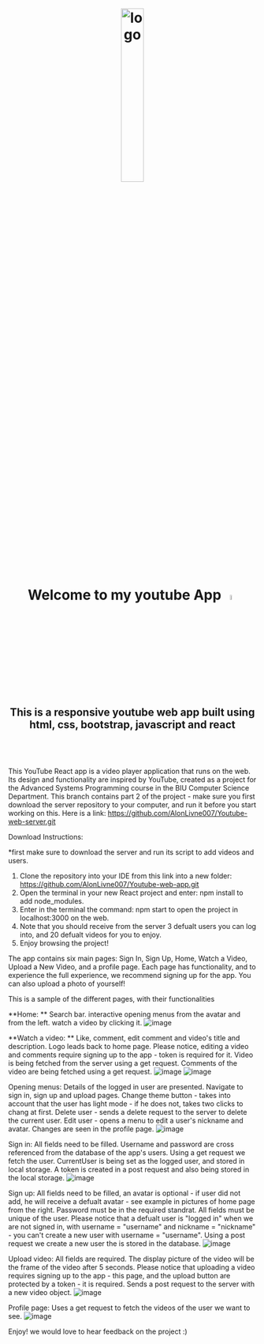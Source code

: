 <h1 align="center">
  <img src="https://media.giphy.com/media/v1.Y2lkPTc5MGI3NjExZ3VkMXk5Z2l2Nmk4cmswNmhuc3AyZnpjdzY4d2QxdTYzemoyMzdubSZlcD12MV9naWZzX3NlYXJjaCZjdD1n/13Nc3xlO1kGg3S/giphy.gif" width="30%" alt="logo"/>
  <br/>
  Welcome to my youtube App
  <img src="https://media.giphy.com/media/hvRJCLFzcasrR4ia7z/giphy.gif" width="5%" alt="waveEmoji"/>
</h1>

<h2 align="center">
   This is a responsive youtube web app built using html, css, bootstrap, javascript and react
    <br/>    <br/> 
</h2>
<br/>

This YouTube React app is a video player application that runs on the web. Its design and functionality are inspired by YouTube, created as a project for the Advanced Systems Programming course in the BIU Computer Science Department.
This branch contains part 2 of the project - make sure you first download the server repository to your computer, and run it before you start working on this.
Here is a link: https://github.com/AlonLivne007/Youtube-web-server.git

Download Instructions:

*first make sure to download the server and run its script to add videos and users.
1. Clone the repository into your IDE from this link into a new folder:  https://github.com/AlonLivne007/Youtube-web-app.git 
2. Open the terminal in your new React project and enter: npm install to add node_modules.
3. Enter in the terminal the command: npm start to open the project in localhost:3000 on the web.
4. Note that you should receive from the server 3 defualt users you can log into, and 20 defualt videos for you to enjoy.
5. Enjoy browsing the project!

The app contains six main pages: Sign In, Sign Up, Home, Watch a Video, Upload a New Video, and a profile page. Each page has functionality, and to experience the full experience, we recommend signing up for the app. You can also upload a photo of yourself!

This is a sample of the different pages, with their functionalities

**Home: **
Search bar. 
interactive opening menus from the avatar and from the left.
watch a video by clicking it.
![image](https://github.com/AlonLivne007/YouTube-project-/assets/120726615/ab2be7ba-94ac-4321-b6c7-e395b866934a)


**Watch a video: **
Like, comment, edit comment and video's title and description.
Logo leads back to home page.
Please notice, editing a video and comments require signing up to the app - token is required for it.
Video is being fetched from the server using a get request.
Comments of the video are being fetched using a get request.
![image](https://github.com/AlonLivne007/YouTube-project-/assets/120726615/c046997b-5fd5-4bdf-aeae-e01af51a959f)
![image](https://github.com/AlonLivne007/YouTube-project-/assets/120726615/0b0373af-6327-4ff4-9fda-9e6fefccbe7b)

Opening menus:
Details of the logged in user are presented.
Navigate to sign in, sign up and upload pages.
Change theme button - takes into account that the user has light mode - if he does not, takes two clicks to chang at first.
Delete user - sends a delete request to the server to delete the current user.
Edit user - opens a menu to edit a user's nickname and avatar. Changes are seen in the profile page.
![image](https://github.com/AlonLivne007/YouTube-project-/assets/120726615/2dbf91d9-ea09-4860-8518-3092b92e528e)

Sign in:
All fields need to be filled.
Username and password are cross referenced from the database of the app's users.
Using a get request we fetch the user.
CurrentUser is being set as the logged user, and stored in local storage.
A token is created in a post request and also being stored in the local storage.
![image](https://github.com/AlonLivne007/YouTube-project-/assets/120726615/57bcc423-f8bc-4a2c-baed-c5e658f1de00)

Sign up:
All fields need to be filled, an avatar is optional - if user did not add, he will receive a defualt avatar - see example in pictures of home page from the right.
Password must be in the required standrat.
All fields must be unique of the user.
Please notice that a defualt user is "logged in" when we are not signed in, with username = "username" and nickname = "nickname" - you can't create a new user with username = "username".
Using a post request we create a new user the is stored in the database.
![image](https://github.com/AlonLivne007/YouTube-project-/assets/120726615/cf00ab2e-ac0c-4141-9dab-02005f71089f)

Upload video: 
All fields are required.
The display picture of the video will be the frame of the video after 5 seconds.
Please notice that uploading a video requires signing up to the app - this page, and the upload button are protected by a token - it is required.
Sends a post request to the server with a new video object.
![image](https://github.com/AlonLivne007/YouTube-project-/assets/120726615/459c5eec-6416-47f9-ab0e-3a9d07f6e060)

Profile page:
Uses a get request to fetch the videos of the user we want to see.
![image](https://github.com/AlonLivne007/YouTube-project-/assets/120726615/d1054031-f9e9-4c0a-abbe-bdf8358dcf9e)




Enjoy! we would love to hear feedback on the project :)
